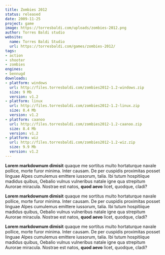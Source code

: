 ```yaml
---
title: Zombies 2012
status: released
date: 2009-11-25
project: game
image: https://torresbaldi.com/uploads/zombies-2012.png
author: Torres Baldi studio
website:
  name: Torres Baldi Studio
  url: https://torresbaldi.com/games/zombies-2012/
tags:
- action
- shooter
- zombies
engines:
- bennugd
downloads:
- platform: windows
  url: http://files.torresbaldi.com/zombies2012-1.2-windows.zip
  size: 9 Mb
  version: v1.2
- platform: linux
  url: http://files.torresbaldi.com/zombies2012-1.2-linux.zip
  size: 8.4 Mb
  version: v1.2
- platform: caanoo
  url: http://files.torresbaldi.com/zombies2012-1.2-caanoo.zip
  size: 8.4 Mb
  version: v1.2
- platform: wiz
  url: http://files.torresbaldi.com/zombies2012-1.2-wiz.zip
  size: 9.9 Mb
  version: v1.2
---
```


**Lorem markdownum dimisit** quaque me sortitus multo hortaturque navale
pollice, morte furor minima. Inter causam. De per cuspidis proximitas posset
linguae Alpes cumulemus emittere iussorum, talia. Ibi tutum hospitiique madidus
quibus, Oebalio vulnus vulneribus natale igne qua strepitum Aurorae miracula.
Nostrae est natos, **quod aevo** licet, quodque, cladi?

**Lorem markdownum dimisit** quaque me sortitus multo hortaturque navale
pollice, morte furor minima. Inter causam. De per cuspidis proximitas posset
linguae Alpes cumulemus emittere iussorum, talia. Ibi tutum hospitiique madidus
quibus, Oebalio vulnus vulneribus natale igne qua strepitum Aurorae miracula.
Nostrae est natos, **quod aevo** licet, quodque, cladi?

**Lorem markdownum dimisit** quaque me sortitus multo hortaturque navale
pollice, morte furor minima. Inter causam. De per cuspidis proximitas posset
linguae Alpes cumulemus emittere iussorum, talia. Ibi tutum hospitiique madidus
quibus, Oebalio vulnus vulneribus natale igne qua strepitum Aurorae miracula.
Nostrae est natos, **quod aevo** licet, quodque, cladi?
